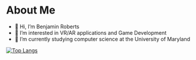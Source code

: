 # About Me


- 👋 Hi, I’m Benjamin Roberts
- 👀 I’m interested in VR/AR applications and Game Development
- 🌱 I’m currently studying computer science at the University of Maryland

[![Top Langs](https://github-readme-stats.vercel.app/api/top-langs/?username=SenorBoberts&layout=compact&theme=vision-friendly-dark)](https://github.com/anuraghazra/github-readme-stats)

<!---
SenorBoberts/SenorBoberts is a ✨ special ✨ repository because its `README.md` (this file) appears on your GitHub profile.
You can click the Preview link to take a look at your changes.
--->
